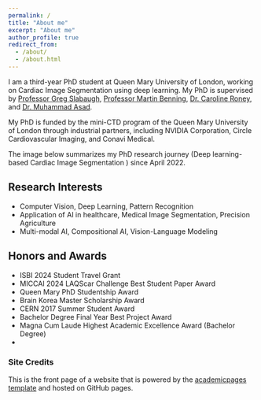 ```yaml
---
permalink: /
title: "About me"
excerpt: "About me"
author_profile: true
redirect_from: 
  - /about/
  - /about.html
---
```


I am a third-year PhD student at Queen Mary University of London, working on Cardiac Image Segmentation using deep learning. My PhD is supervised by [Professor Greg Slabaugh](https://eecs.qmul.ac.uk/~gslabaugh/), [Professor Martin Benning](https://profiles.ucl.ac.uk/95169-martin-benning), [Dr. Caroline Roney](https://www.sems.qmul.ac.uk/staff/c.roney/), and [Dr. Muhammad Asad](https://masadcv.github.io/).

My PhD is funded by the mini-CTD program of the Queen Mary University of London through industrial partners, including NVIDIA Corporation, Circle Cardiovascular Imaging, and Conavi Medical. 

The image below summarizes my PhD research journey (Deep learning-based Cardiac Image Segmentation ) since April 2022.


## Research Interests
- Computer Vision, Deep Learning, Pattern Recognition 
- Application of AI in healthcare, Medical Image Segmentation, Precision Agriculture
- Multi-modal AI, Compositional AI, Vision-Language Modeling 


## Honors and Awards
- ISBI 2024 Student Travel Grant 
- MICCAI 2024 LAQScar Challenge Best Student Paper Award 
- Queen Mary PhD Studentship Award
- Brain Korea Master Scholarship Award 
- CERN 2017 Summer Student Award
- Bachelor Degree Final Year Best Project Award 
- Magna Cum Laude Highest  Academic Excellence Award (Bachelor Degree)
- 
### Site Credits
This is the front page of a website that is powered by the [academicpages template](https://github.com/academicpages/academicpages.github.io) and hosted on GitHub pages. 
